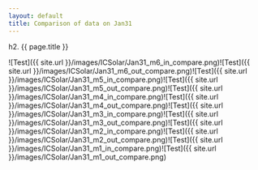 ```yaml
---
layout: default
title: Comparison of data on Jan31
---
```

h2. {{ page.title }}

![Test]({{ site.url }}/images/ICSolar/Jan31_m6_in_compare.png)![Test]({{ site.url }}/images/ICSolar/Jan31_m6_out_compare.png)![Test]({{ site.url }}/images/ICSolar/Jan31_m5_in_compare.png)![Test]({{ site.url }}/images/ICSolar/Jan31_m5_out_compare.png)![Test]({{ site.url }}/images/ICSolar/Jan31_m4_in_compare.png)![Test]({{ site.url }}/images/ICSolar/Jan31_m4_out_compare.png)![Test]({{ site.url }}/images/ICSolar/Jan31_m3_in_compare.png)![Test]({{ site.url }}/images/ICSolar/Jan31_m3_out_compare.png)![Test]({{ site.url }}/images/ICSolar/Jan31_m2_in_compare.png)![Test]({{ site.url }}/images/ICSolar/Jan31_m2_out_compare.png)![Test]({{ site.url }}/images/ICSolar/Jan31_m1_in_compare.png)![Test]({{ site.url }}/images/ICSolar/Jan31_m1_out_compare.png)
